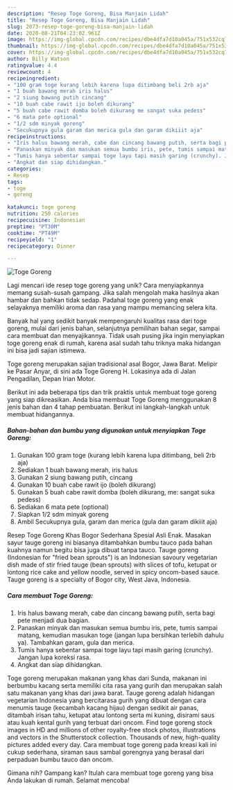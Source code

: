 ```yaml
---
description: "Resep Toge Goreng, Bisa Manjain Lidah"
title: "Resep Toge Goreng, Bisa Manjain Lidah"
slug: 2073-resep-toge-goreng-bisa-manjain-lidah
date: 2020-08-21T04:23:02.961Z
image: https://img-global.cpcdn.com/recipes/dbe4dfa7d10a045a/751x532cq70/toge-goreng-foto-resep-utama.jpg
thumbnail: https://img-global.cpcdn.com/recipes/dbe4dfa7d10a045a/751x532cq70/toge-goreng-foto-resep-utama.jpg
cover: https://img-global.cpcdn.com/recipes/dbe4dfa7d10a045a/751x532cq70/toge-goreng-foto-resep-utama.jpg
author: Billy Watson
ratingvalue: 4.4
reviewcount: 4
recipeingredient:
- "100 gram toge kurang lebih karena lupa ditimbang beli 2rb aja"
- "1 buah bawang merah iris halus"
- "2 siung bawang putih cincang"
- "10 buah cabe rawit ijo boleh dikurang"
- "5 buah cabe rawit domba boleh dikurang me sangat suka pedess"
- "6 mata pete optional"
- "1/2 sdm minyak goreng"
- "Secukupnya gula garam dan merica gula dan garam dikiiit aja"
recipeinstructions:
- "Iris halus bawang merah, cabe dan cincang bawang putih, serta bagi pete menjadi dua bagian."
- "Panaskan minyak dan masukan semua bumbu iris, pete, tumis sampai matang, kemudian masukan toge (jangan lupa bersihkan terlebih dahulu ya). Tambahkan garam, gula dan merica."
- "Tumis hanya sebentar sampai toge layu tapi masih garing (crunchy). Jangan lupa koreksi rasa."
- "Angkat dan siap dihidangkan."
categories:
- Resep
tags:
- toge
- goreng

katakunci: toge goreng 
nutrition: 250 calories
recipecuisine: Indonesian
preptime: "PT30M"
cooktime: "PT49M"
recipeyield: "1"
recipecategory: Dinner

---
```



![Toge Goreng](https://img-global.cpcdn.com/recipes/dbe4dfa7d10a045a/751x532cq70/toge-goreng-foto-resep-utama.jpg)

Lagi mencari ide resep toge goreng yang unik? Cara menyiapkannya memang susah-susah gampang. Jika salah mengolah maka hasilnya akan hambar dan bahkan tidak sedap. Padahal toge goreng yang enak selayaknya memiliki aroma dan rasa yang mampu memancing selera kita.

Banyak hal yang sedikit banyak mempengaruhi kualitas rasa dari toge goreng, mulai dari jenis bahan, selanjutnya pemilihan bahan segar, sampai cara membuat dan menyajikannya. Tidak usah pusing jika ingin menyiapkan toge goreng enak di rumah, karena asal sudah tahu triknya maka hidangan ini bisa jadi sajian istimewa.

Toge goreng merupakan sajian tradisional asal Bogor, Jawa Barat. Melipir ke Pasar Anyar, di sini ada Toge Goreng H. Lokasinya ada di Jalan Pengadilan, Depan Irian Motor.


Berikut ini ada beberapa tips dan trik praktis untuk membuat toge goreng yang siap dikreasikan. Anda bisa membuat Toge Goreng menggunakan 8 jenis bahan dan 4 tahap pembuatan. Berikut ini langkah-langkah untuk membuat hidangannya.

<!--inarticleads1-->

##### Bahan-bahan dan bumbu yang digunakan untuk menyiapkan Toge Goreng:

1. Gunakan 100 gram toge (kurang lebih karena lupa ditimbang, beli 2rb aja)
1. Sediakan 1 buah bawang merah, iris halus
1. Gunakan 2 siung bawang putih, cincang
1. Gunakan 10 buah cabe rawit ijo (boleh dikurang)
1. Gunakan 5 buah cabe rawit domba (boleh dikurang, me: sangat suka pedess)
1. Sediakan 6 mata pete (optional)
1. Siapkan 1/2 sdm minyak goreng
1. Ambil Secukupnya gula, garam dan merica (gula dan garam dikiiit aja)


Resep Toge Goreng Khas Bogor Sederhana Spesial Asli Enak. Masakan sayur tauge goreng ini biasanya ditambahkan bumbu tauco pada bahan kuahnya namun begitu bisa juga dibuat tanpa tauco. Tauge goreng (Indonesian for &#34;fried bean sprouts&#34;) is an Indonesian savoury vegetarian dish made of stir fried tauge (bean sprouts) with slices of tofu, ketupat or lontong rice cake and yellow noodle, served in spicy oncom-based sauce. Tauge goreng is a specialty of Bogor city, West Java, Indonesia. 

<!--inarticleads2-->

##### Cara membuat Toge Goreng:

1. Iris halus bawang merah, cabe dan cincang bawang putih, serta bagi pete menjadi dua bagian.
1. Panaskan minyak dan masukan semua bumbu iris, pete, tumis sampai matang, kemudian masukan toge (jangan lupa bersihkan terlebih dahulu ya). Tambahkan garam, gula dan merica.
1. Tumis hanya sebentar sampai toge layu tapi masih garing (crunchy). Jangan lupa koreksi rasa.
1. Angkat dan siap dihidangkan.


Toge goreng merupakan makanan yang khas dari Sunda, makanan ini berbumbu kacang serta memiliki cita rasa yang gurih dan merupakan salah satu makanan yang khas dari jawa barat. Tauge goreng adalah hidangan vegetarian Indonesia yang bercitarasa gurih yang dibuat dengan cara menumis tauge (kecambah kacang hijau) dengan sedikit air panas, ditambah irisan tahu, ketupat atau lontong serta mi kuning, disirami saus atau kuah kental gurih yang terbuat dari oncom. Find toge goreng stock images in HD and millions of other royalty-free stock photos, illustrations and vectors in the Shutterstock collection. Thousands of new, high-quality pictures added every day. Cara membuat toge goreng pada kreasi kali ini cukup sederhana, siraman saus sambal gorengnya yang berasal dari perpaduan bumbu tauco dan oncom. 

Gimana nih? Gampang kan? Itulah cara membuat toge goreng yang bisa Anda lakukan di rumah. Selamat mencoba!
